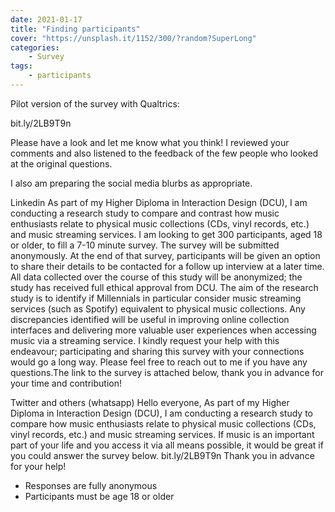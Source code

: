```yaml
---
date: 2021-01-17
title: "Finding participants"
cover: "https://unsplash.it/1152/300/?random?SuperLong"
categories: 
    - Survey
tags:
    - participants
---
```


Pilot version of the survey with Qualtrics: 

bit.ly/2LB9T9n

Please have a look and let me know what you think!
I reviewed your comments and also listened to the feedback of the few people who looked at the original questions.

I also am preparing the social media blurbs as appropriate.

Linkedin
As part of my Higher Diploma in Interaction Design (DCU), I am conducting a research study to compare and contrast how music enthusiasts relate to physical music collections (CDs, vinyl records, etc.) and music streaming services. 
I am looking to get 300 participants, aged 18 or older, to fill a 7-10 minute survey. The survey will be submitted anonymously. At the end of that survey, participants will be given an option to share their details to be contacted for a follow up interview at a later time. 
All data collected over the course of this study will be anonymized; the study has received full ethical approval from DCU. The aim of the research study is to identify if Millennials in particular consider music streaming services (such as Spotify) equivalent to physical music collections. Any discrepancies identified will be useful in improving online collection interfaces and delivering more valuable user experiences when accessing music via a streaming service.
I kindly request your help with this endeavour; participating and sharing this survey with your connections would go a long way. Please feel free to reach out to me if you have any questions.The link to the survey is attached below, thank you in advance for your time and contribution!

Twitter and others (whatsapp)
Hello everyone,
As part of my Higher Diploma in Interaction Design (DCU), I am conducting a research study to compare how music enthusiasts relate to physical music collections (CDs, vinyl records, etc.) and music streaming services. 
If music is an important part of your life and you access it via all means possible, it would be great if you could answer the survey below.
bit.ly/2LB9T9n
Thank you in advance for your help!
* Responses are fully anonymous
* Participants must be age 18 or older